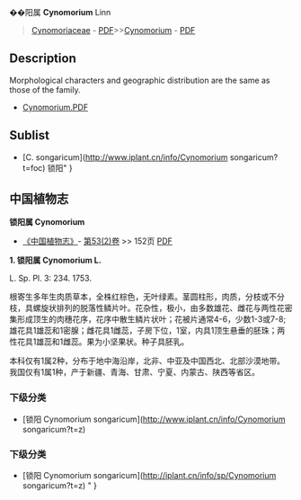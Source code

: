
��阳属 **Cynomorium** Linn

> [Cynomoriaceae](http://www.iplant.cn/info/Cynomoriaceae?t=foc) - [PDF](http://www.iplant.cn/foc/pdf/Cynomoriaceae.pdf)>>[Cynomorium](http://www.iplant.cn/info/Cynomorium?t=foc) - [PDF](http://www.iplant.cn/foc/pdf/Cynomorium.pdf)

## Description

Morphological characters and geographic distribution are the same as those of the family.

* [Cynomorium.PDF](http://www.iplant.cn/foc/pdf/Cynomorium.pdf)

## Sublist

* [C.  songaricum](http://www.iplant.cn/info/Cynomorium songaricum?t=foc) 锁阳"
}
## 中国植物志

**锁阳属 Cynomorium**

* [《中国植物志》](http://www.iplant.cn/frps)- [第53(2)卷](http://www.iplant.cn/frps/vol/53(2)) >> 152页 [PDF](http://www.iplant.cn/frps/pdf/53(2)/152y.pdf)

**1. 锁阳属 Cynomorium L.**

L. Sp. Pl. 3: 234. 1753.

根寄生多年生肉质草本，全株红棕色，无叶绿素。茎圆柱形，肉质，分枝或不分枝，具螺旋状排列的脱落性鳞片叶。花杂性，极小，由多数雄花、雌花与两性花密集形成顶生的肉穗花序，花序中散生鳞片状叶；花被片通常4-6，少数1-3或7-8;雄花具1雄蕊和1密腺；雌花具1雌蕊，子房下位，1室，内具1顶生悬垂的胚珠；两性花具1雄蕊和1雌蕊。果为小坚果状。种子具胚乳。

本科仅有1属2种，分布于地中海沿岸，北非、中亚及中国西北、北部沙漠地带。我国仅有1属1种，产于新疆、青海、甘肃、宁夏、内蒙古、陕西等省区。

### 下级分类
* [锁阳  Cynomorium songaricum](http://www.iplant.cn/info/Cynomorium songaricum?t=z)

### 下级分类
* [锁阳  Cynomorium songaricum](http://iplant.cn/info/sp/Cynomorium songaricum?t=z)
"
}